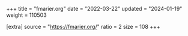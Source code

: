 +++
title = "fmarier.org"
date = "2022-03-22"
updated = "2024-01-19"
weight = 110503

[extra]
source = "https://fmarier.org/"
ratio = 2
size = 108
+++
